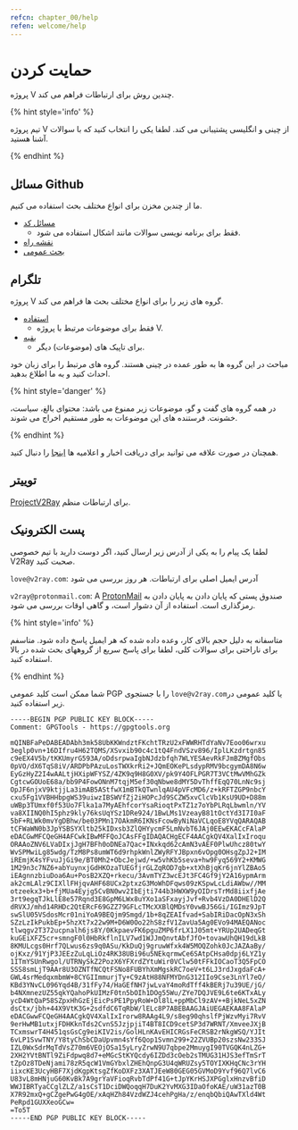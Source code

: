 ```yaml
---
refcn: chapter_00/help
refen: welcome/help
---
```


# حمایت کردن

پروژه V چندین روش برای ارتباطات فراهم می کند.

{% hint style='info' %}

تیم پروژه V از چینی و انگلیسی پشتیبانی می کند. لطفا یکی را انتخاب کنید که با سوالات آشنا هستید.

{% endhint %}

## مسائل Github

ما از چندین مخزن برای انواع مختلف بحث استفاده می کنیم.

* [مسائل کد](https://github.com/v2ray/v2ray-core/issues) 
  * فقط برای برنامه نویسی سوالات مانند اشکال استفاده می شود.
* [نقشه راه](https://github.com/v2ray/planning/issues)
* [بحث عمومی](https://github.com/v2ray/discussion/issues)

## تلگرام

پروژه V گروه های زیر را برای انواع مختلف بحث ها فراهم می کند.

* [استفاده](https://t.me/v2fly_chat) 
  * فقط برای موضوعات مرتبط با پروژه V.
* [بقیه](https://t.me/joinchat/DNcazUIYaH80uVfeS716jg) 
  * برای تاپیک های (موضوعات) دیگر.

مباحث در این گروه ها به طور عمده در چینی هستند. گروه های مرتبط را برای زبان خود احداث کنید و به ما اطلاع بدهید.

{% hint style='danger' %}

در همه گروه های گفت و گو، موضوعات زیر ممنوع می باشد: محتوای بالغ، سیاست، خشونت. فرستنده های این موضوعات به طور مستقیم اخراج می شوند.

{% endhint %}

همچنان در صورت علاقه می توانید برای دریافت اخبار و اعلامیه ها [اینجا](https://t.me/v2fly) را دنبال کنید.

## توییتر

[ProjectV2Ray](https://twitter.com/projectv2ray) برای ارتباطات منظم.

## پست الکترونیک

لطفا یک پیام را به یکی از آدرس زیر ارسال کنید، اگر دوست دارید با تیم خصوصی V2Ray صحبت کنید.

`love@v2ray.com`: آدرس ایمیل اصلی برای ارتباطات. هر روز بررسی می شود

`v2ray@protonmail.com`: A [ProtonMail](https://protonmail.com/) صندوق پستی که پایان دادن به پایان دادن به رمزگذاری است. استفاده از آن دشوار است، و گاهی اوقات بررسی می شود.

{% hint style='info' %}

متاسفانه به دلیل حجم بالای کار، وعده داده شده که هر ایمیل پاسخ داده شود. متاسفم برای ناراحتی برای سوالات کلی، لطفا برای پاسخ سریع از گروههای بحث شده در بالا استفاده کنید.

{% endhint %}

شما ممکن است کلید عمومی PGP را با جستجوی `love@v2ray.com`یا کلید عمومی در زیر استفاده کنید.

```text
-----BEGIN PGP PUBLIC KEY BLOCK-----
Comment: GPGTools - https://gpgtools.org

mQINBFaPeDABEADAbh3mk58UbKKWndztFKchtTRzU2xFWWRHTdYaNv7Eoo06wrxu
3eglp0vn+16DIfru4H62TQMS/XSvxib90c4c1tQ4FndVSzv896/IplLKzdrtgn85
c9eEX4V5b/tKKUmyrG593A/oDdsrpwaIgbNJdzbfqh7WLYESAevRkFJmBZMgfObs
0pVO/dX6TqS8iV/ARDPbPAzuLosTWXkrRi2+JQmEOKePLsdypRMV9bcgymDA8N6w
EyGzHyZ2I4wAALtjHXipWFYSZ/4ZK9q9H8G0XV/pk9Y4OFLPGR7T3VCtMwVMhGZk
CgtcwGOUoE68a/bb9P4FowONnM7tqjM5ef30qNbwe8dMY5DvThffEqQ70LnNc9sj
OpJF6njxV9ktjjLa3imAB5AStfwX1mBTkQTwnlqAU4pVFcMD6/z+kRFTZGP9nbcY
cxu5Fg1VVBHHbpgWS39uiwzIBSWVfZj2iHOPcJd9SCZW5xvClcVb1KsU9UD+D88m
uWBp3TUmxf0f53Uo7Flka1a7MyAEhfcorYsaRioqtPxTZ1z7oYbPLRqLbwmln/YV
va8XIINQ0hI5phz9kly76ksUqYSz1DRe924/1BwLMs1VzeayB81tOctYd3I7I0aF
5bF+RLWk0mvYgDBhw/be03PMn17OAkmR6IKNsFcowByNiNaVCLqoE8YVqQARAQAB
tCFWaWN0b3JpYSBSYXltb25kIDxsb3ZlQHYycmF5LmNvbT6JAj0EEwEKACcFAlaP
eDACGwMFCQeGH4AFCwkIBwMFFQoJCAsFFgIDAQACHgECF4AACgkQV4XalIxIroqu
ORAAoZNV6LVaDIxjJgH7BFh0oDNEa7Qac+INxkqd62cAmN3vAEF0PlwUhcz80twY
WvSPMwiLg85wdg/TzM8Ps8umWT6d9rhpkWnlZWyRFYJBpxn6vOpg0OHsgZpJ2+IM
iREmjK4sYFvuJjGi9e/BT0Mh2+ObcJejwd/+w5vhKb5seva+hw9Fyq569Y2+KMWG
1M29n3c7NZ6+abYuynxjGdHKOzaTUEGfjrGLZqROD7gb+xtXhBjqKr6jnYlZBAo5
iEAgnnzbiuDoa6Au+PosB2XZQ+rkecu/3AvmTYZ3wcEJt3FC4Gf9jY2A16ypmArm
ak2cmLAlz9CIXllFHjqvAHF68UCx2ptxzG3MoWhDFqws09zKSpwLcLdiAWbw//MM
otzeekx3+b+fjMUa4Eyjg5CvBN0wv2IbEjti744b3HWXW9yOIDrsTrMd8iixfjAe
3rt9egqTJkLlE8e57Rqnd3E8GpM6LWx8uYXo1aSFxayjJvf+Rvb4VzDA0DHElD2Q
dRVXJ/mhd14RHDc2QtERcF69GZZ79GFLcTMcXXBlQMDsY0vwBJ56Gi/IGImz9JpT
swSlU05VSdosMcr01niYoA9BEQjm9Smgd/1b+8qZEAIfvad+SabIRiDacOpN3xSh
SZzLzIkPukbEp+5hzXt7x22w9M+D6W0Oo22hS8zfV1ZavUa5Ag0EVo94MAEQANoc
tlwqgv2T372ucpnalh6js8Y/0KkpaevFK6pguZMP6frLX1J05mt+YRUp2UADeqGt
kuGEiXFZ5cr+smngF0l0HbRkflnILV7wd1WJJmQnvtAbfJfO+tovawUhQH19dLkB
8KMULcgs0Hrf7QLwus6zs9q0ASu/KkDuQj9gruwWfxk4W5MOQZohk0JcJAZAaBy/
ojKxz/91YjP3JEEzZuLqLiOz4RK38UBi96u5NEkqrmwCe6SAtpCHsa0dpj6LYZ1y
1ITmYSUnRwgol/UTRNySkZ2PozX6YFXrdZYtuWir0VClw50tFFkIOCaoT3Q5FpCO
SSS8smLjT9AAr8U3OZNTfNCQtFSNo8FUBYhXmMgskRC7oeV+t6LJ3rdJxgdaFcA+
GWL4srMedqxmbmW+8CYGIImmurjTy+C9zAtH88NFMYDnG312IIo9Cse3LnYl7eO/
KBd3YNvCL096Yqd4B/31fFy74/HaGEfNH7jwLvaY4moRdTff4kBERj7u39UE/jG/
b4NXmnezUZ55qkYQahoPkUIMzF0tn5bOIh1DOg55Wu/ZYe7DQJVE9L6te6KTxALy
ycD4WtQaP58SZpxHhGzEjEicPsPE1PpyRoW+Dl8lL+ppMbCl9zAV++BjkNeL5xZN
dsCtx/jbh+44X9VtK3G+2sdfdC6TqRbW/lELc8P7ABEBAAGJAiUEGAEKAA8FAlaP
eDACGwwFCQeGH4AACgkQV4XalIxIrorw8RAAg4L9/s8eg90qhslfPjWzvMyi7RvV
9erHwMB1utxjFDHKknTds2CvnS5JzjpjiT4BT8ICD9cetSP3d7WRNT/XmveeJXjB
TCxmswrT4H451qsGsCg9eiKIV2is/GolHLnKAvEHICRGsFeCRSB2rNkgWSQ/YJIt
6vLP1SvwTNY/Y8tyChSbCDaUpvmn4sYf6Qop1Svmn299+22ZVUBp20szsNw233SJ
IZL0WxSdrMqTdVsZ70m6VEOjOSa15yLryZrwN9U7qbpe2MmuygI90TVGQK4nLZG+
2XH2YVtBNTl9ZiFdpwq8d7+eMGcStKYQcdy6IZDd3cOeb2sTMUG31HJS3efTmSrT
tZpOz8TDeNjami78zR5qcW1VmGYbxlZHEhQnpG3U4qWRUZsy5TOYIXKHqCNc3rYH
iixcKE3UcyHBF7XjdKgpKtsgZfKoDXFz3XATJEeW80GEG05GVMoD9Yvf96Q7lvC6
U83vL8mHNjuG60KvBk7A9grYaVFioqRvbTdPf41G+tJpYKrHSJXPGglxHnzvBfiD
WWJIBRTyaCCglZLZ/a1sCsT1DciDWQoqqH7DuK2YvMXG3IDaOfoKAE/uW31azT0B
X7R92mxQ+gCZgePwG4gOE/xAqHZh84VzdWZJ4cehPgHa/z/enqbQbiQAwTXld4Wt
PeRpd1GUXXeoGCw=
=To5T
-----END PGP PUBLIC KEY BLOCK-----
```